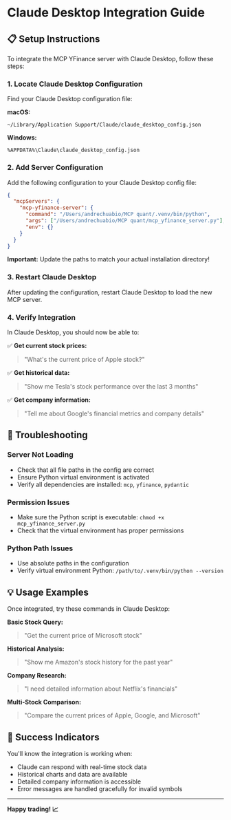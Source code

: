 # Claude Desktop Integration Guide

## 📋 Setup Instructions

To integrate the MCP YFinance server with Claude Desktop, follow these steps:

### 1. Locate Claude Desktop Configuration

Find your Claude Desktop configuration file:

**macOS:**
```
~/Library/Application Support/Claude/claude_desktop_config.json
```

**Windows:**
```
%APPDATA%\Claude\claude_desktop_config.json
```

### 2. Add Server Configuration

Add the following configuration to your Claude Desktop config file:

```json
{
  "mcpServers": {
    "mcp-yfinance-server": {
      "command": "/Users/andrechuabio/MCP quant/.venv/bin/python",
      "args": ["/Users/andrechuabio/MCP quant/mcp_yfinance_server.py"],
      "env": {}
    }
  }
}
```

**Important:** Update the paths to match your actual installation directory!

### 3. Restart Claude Desktop

After updating the configuration, restart Claude Desktop to load the new MCP server.

### 4. Verify Integration

In Claude Desktop, you should now be able to:

✅ **Get current stock prices:**
> "What's the current price of Apple stock?"

✅ **Get historical data:**  
> "Show me Tesla's stock performance over the last 3 months"

✅ **Get company information:**
> "Tell me about Google's financial metrics and company details"

## 🔧 Troubleshooting

### Server Not Loading
- Check that all file paths in the config are correct
- Ensure Python virtual environment is activated
- Verify all dependencies are installed: `mcp`, `yfinance`, `pydantic`

### Permission Issues
- Make sure the Python script is executable: `chmod +x mcp_yfinance_server.py`
- Check that the virtual environment has proper permissions

### Python Path Issues
- Use absolute paths in the configuration
- Verify virtual environment Python: `/path/to/.venv/bin/python --version`

## 💡 Usage Examples

Once integrated, try these commands in Claude Desktop:

**Basic Stock Query:**
> "Get the current price of Microsoft stock"

**Historical Analysis:**
> "Show me Amazon's stock history for the past year"

**Company Research:**
> "I need detailed information about Netflix's financials"

**Multi-Stock Comparison:**
> "Compare the current prices of Apple, Google, and Microsoft"

## 🎯 Success Indicators

You'll know the integration is working when:
- Claude can respond with real-time stock data
- Historical charts and data are available
- Detailed company information is accessible
- Error messages are handled gracefully for invalid symbols

---

**Happy trading! 📈**
